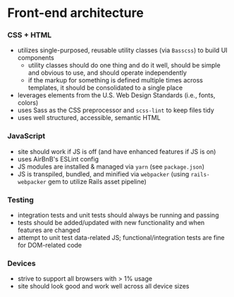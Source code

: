 # Front-end architecture

### CSS + HTML

- utilizes single-purposed, reusable utility classes (via `Basscss`) to
  build UI components
  - utility classes should do one thing and do it well, should be simple
    and obvious to use, and should operate independently
  - if the markup for something is defined multiple times across templates,
    it should be consolidated to a single place
- leverages elements from the U.S. Web Design Standards (i.e., fonts, colors)
- uses Sass as the CSS preprocessor and `scss-lint` to keep files tidy
- uses well structured, accessible, semantic HTML

### JavaScript

- site should work if JS is off (and have enhanced features if JS is on)
- uses AirBnB's ESLint config
- JS modules are installed & managed via `yarn` (see `package.json`)
- JS is transpiled, bundled, and minified via `webpacker` (using
  `rails-webpacker` gem to utilize Rails asset pipeline)

### Testing

- integration tests and unit tests should always be running and passing
- tests should be added/updated with new functionality and when features
  are changed
- attempt to unit test data-related JS; functional/integration tests are
  fine for DOM-related code

### Devices

- strive to support all browsers with > 1% usage
- site should look good and work well across all device sizes
